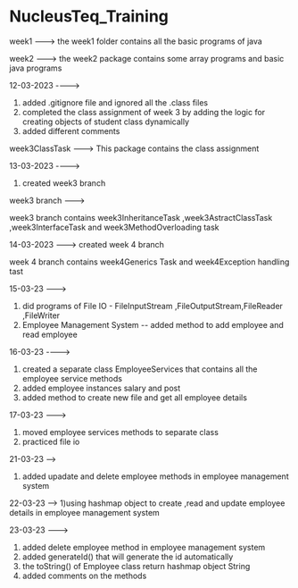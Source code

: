 # NucleusTeq_Training
week1 --->
the week1 folder contains all the basic programs of java

week2 --->
the week2 package contains some array programs and basic java programs

12-03-2023  ----> 
1) added .gitignore file and ignored all the .class files
2) completed the class assignment of week 3 by adding the logic for creating objects of student class dynamically
3) added different comments

week3ClassTask --->
This package contains the class assignment

13-03-2023 ---->
1) created week3 branch 

week3 branch --->

week3 branch contains week3InheritanceTask ,week3AstractClassTask ,week3InterfaceTask and week3MethodOverloading task

14-03-2023 --->
created week 4 branch

week 4 branch contains week4Generics Task and week4Exception handling tast

15-03-23 --->

1) did programs of File IO - FileInputStream ,FileOutputStream,FileReader ,FileWriter
2) Employee Management System -- added method to add employee and read employee 

16-03-23 ---->

1) created a separate class EmployeeServices that contains all the employee service methods
2) added employee instances salary and post
3) added method to create new file and get all employee details

17-03-23 --->
1) moved employee services methods to separate class
2) practiced file io

21-03-23 -->
1) added upadate and delete employee methods in employee management system

22-03-23 -->
1)using hashmap object to create ,read and update employee details in employee management system


23-03-23 --->
1) added delete employee method in employee management system
2) added generateId() that will generate the id automatically
3) the toString() of Employee class return hashmap object String
4) added comments on the methods

 